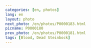 ```yaml
---
categories: [en, photos]
lang: en
layout: photo
next_photo: /en/photos/P0000183.html
picname: P0000180
prev_photo: /en/photos/P0000181.html
tags: [Blood, Dead Steinbock]
---
```

